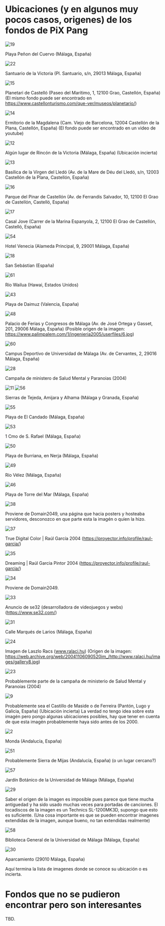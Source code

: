 # Ubicaciones (y en algunos muy pocos casos, origenes) de los fondos de PiX Pang

![19](https://user-images.githubusercontent.com/78988582/190262990-b155028f-851a-4fac-9257-23718c1f6fc4.jpg)

Playa Peñon del Cuervo (Málaga, España)

![22](https://user-images.githubusercontent.com/78988582/190263031-8ef91b75-30a1-42fa-9cd8-6750638780f7.jpg)

Santuario de la Victoria (Pl. Santuario, s/n, 29013 Málaga, España)

![15](https://user-images.githubusercontent.com/78988582/190263064-13ff5741-73f8-4f52-a42a-42bda6100b2d.jpg)

Planetari de Castelló (Paseo del Marítimo, 1, 12100 Grao, Castellón, España) (El mismo fondo puede ser encontrado en https://www.castellonturismo.com/que-ver/museos/planetario/)

![14](https://user-images.githubusercontent.com/78988582/190263267-1c0bb23e-9c3c-4e58-ac24-fc4d1b620763.jpg)

Ermitorio de la Magdalena (Cam. Viejo de Barcelona, 12004 Castellón de la Plana, Castellón, España) (El fondo puede ser encontrado en un video de youtube)

![12](https://user-images.githubusercontent.com/78988582/190263324-81fb3616-3186-4668-b8d6-b02f29eff865.jpg)

Algún lugar de Rincón de la Victoria (Málaga, España) (Ubicación incierta)

![13](https://user-images.githubusercontent.com/78988582/190263358-e23b2d55-eb45-4f3a-aa5a-552f0d17805d.jpg)

Basílica de la Virgen del Lledó (Av. de la Mare de Déu del Lledó, s/n, 12003 Castellón de la Plana, Castellón, España)

![16](https://user-images.githubusercontent.com/78988582/190263383-8ca22645-1f87-44c5-9142-f56639f49073.jpg)

Parque del Pinar de Castellón (Av. de Ferrandis Salvador, 10, 12100 El Grao de Castellón, Castelló, España)

![17](https://user-images.githubusercontent.com/78988582/190263403-ebc3972c-ab20-4a53-aa67-b6e46dc52a33.jpg)

Casal Jove (Carrer de la Marina Espanyola, 2, 12100 El Grao de Castellón, Castelló, España)

![54](https://user-images.githubusercontent.com/78988582/190263586-92f51707-9293-42d5-817e-a46cb09f580a.jpg)

Hotel Venecia (Alameda Principal, 9, 29001 Málaga, España)

![18](https://user-images.githubusercontent.com/78988582/190263614-8a53c554-82a2-4971-a9e8-67d32ade9c39.jpg)

San Sebástian (España)

![61](https://user-images.githubusercontent.com/78988582/190263657-6f731298-b73a-40d1-a2d8-5478ac80adb7.jpg)

Río Wailua (Hawai, Estados Unidos)

![43](https://user-images.githubusercontent.com/78988582/190263689-35f1bc95-dd1d-4a95-9936-bc9c0d4b3707.jpg)

Playa de Daimuz (Valencia, España)

![48](https://user-images.githubusercontent.com/78988582/190263725-ba10d989-8fd8-4332-a760-f667105acc3e.jpg)

Palacio de Ferias y Congresos de Málaga (Av. de José Ortega y Gasset, 201, 29006 Málaga, España) (Posible origen de la imagen: https://www.palimpalem.com/1/ingenieria2005/userfiles/6.jpg)

![60](https://user-images.githubusercontent.com/78988582/190263781-3c2e2ff3-3696-410a-8ae3-4605da64a688.jpg)

Campus Deportivo de Universidad de Málaga (Av. de Cervantes, 2, 29016 Málaga, España)

![28](https://user-images.githubusercontent.com/78988582/190263824-33da7003-f605-4137-a8af-24471ba4a078.jpg)

Campaña de ministero de Salud Mental y Paranoias (2004)

![11](https://user-images.githubusercontent.com/78988582/190263855-d67891cd-ea79-4400-bc62-46604351a7e6.jpg)
![56](https://user-images.githubusercontent.com/78988582/190263968-38dd9d0e-4732-4409-9814-d28e502d1929.jpg)

Sierras de Tejeda, Amijara y Alhama (Málaga y Granada, España)

![55](https://user-images.githubusercontent.com/78988582/190263999-78b02780-b8a9-4530-b785-27d8d7e56f98.jpg)

Playa de El Candado (Málaga, España)

![53](https://user-images.githubusercontent.com/78988582/190264026-1daa9115-ea9a-43a5-b0ed-1a627dc0f687.jpg)

1 Cmo de S. Rafael (Málaga, España)

![50](https://user-images.githubusercontent.com/78988582/190264059-11d570a8-aea8-4e84-83f2-40e8d478c3c3.jpg)

Playa de Burriana, en Nerja (Málaga, España)

![49](https://user-images.githubusercontent.com/78988582/190264140-24c954c6-4e92-4122-bc86-eb3d4a8136bb.jpg)

Río Vélez (Málaga, España)

![46](https://user-images.githubusercontent.com/78988582/190264152-a107318f-2570-4508-ba5b-3fdecd7dd43e.jpg)

Playa de Torre del Mar (Málaga, España)

![38](https://user-images.githubusercontent.com/78988582/190264182-daede828-1ed7-4044-bfbb-b4daa315367e.jpg)

Proviene de Domain2049, una página que hacia posters y hosteaba servidores, desconozco en que parte esta la imagén o quien la hizo.

![37](https://user-images.githubusercontent.com/78988582/190264417-f3f31f77-748a-47f7-b6b5-073869512f7f.jpg)

True Digital Color | Raúl García 2004 (https://proyector.info/profile/raul-garcia/)

![35](https://user-images.githubusercontent.com/78988582/190264442-43056579-0249-46c2-b67a-c84145f8b5b2.jpg)

Dreaming | Raúl Garcia Pintor 2004 (https://proyector.info/profile/raul-garcia/)

![34](https://user-images.githubusercontent.com/78988582/190264478-8a022c10-c7ff-460a-ba47-02c4adeba0b2.jpg)

Proviene de Domain2049.

![33](https://user-images.githubusercontent.com/78988582/190264517-83e71544-328c-49e3-ba08-421b3b5f8806.jpg)

Anuncio de se32 (desarrolladora de videojuegos y webs) (https://www.se32.com/)

![31](https://user-images.githubusercontent.com/78988582/190264551-f3ef4c74-3161-4464-b5b7-8f50b629d60d.jpg)

Calle Marqués de Larios (Málaga, España)

![24](https://user-images.githubusercontent.com/78988582/190264605-f7a5eea9-2ca4-4e58-a0ff-f1296cecf324.jpg)

Imagen de Laszlo Racs (www.ralaci.hu) (Origen de la imagen: https://web.archive.org/web/20041106090520im_/http://www.ralaci.hu/images/gallery8.jpg)

![23](https://user-images.githubusercontent.com/78988582/190264697-b6483e58-a38f-4afc-90c6-35f1f18bf205.jpg)

Probablemente parte de la campaña de ministerio de Salud Mental y Paranoias (2004)

![9](https://user-images.githubusercontent.com/78988582/190264720-3f9d0fac-0d25-486c-bae9-170270a7f390.jpg)

Probablemente sea el Castillo de Maside o de Ferreira (Pantón, Lugo y Galicia, España) (Ubicación incierta)
La verdad no tengo idea sobre esta imagén pero pongo algunas ubicaciones posibles, hay que tener en cuenta de que esta imagén probablemente haya sido antes de los 2000.

![2](https://user-images.githubusercontent.com/78988582/190264879-f5b7fbc0-6389-41bc-8ff3-35ca10727667.jpg)

Monda (Andalucía, España)

![51](https://user-images.githubusercontent.com/78988582/190265189-1133f96f-a445-419e-987a-ed1b8ff91879.jpg)

Probablemente Sierra de Mijas (Andalucía, España) (o un lugar cercano?)

![57](https://user-images.githubusercontent.com/78988582/190932596-b41f47ef-8e38-444c-88b8-9176452fd85e.jpg)

Jardín Botánico de la Universidad de Málaga (Málaga, España)

![29](https://user-images.githubusercontent.com/78988582/191626526-2d1f7a3c-abc7-451b-8567-2590bc88657d.jpg)

Saber el origen de la imagen es imposible pues parece que tiene mucha antiguedad y ha sido usado muchas veces para portadas de canciones. 
El tocadiscos de la imagen es un Technics SL-1200MK3D, supongo que esto es suficiente.
(Una cosa importante es que se pueden encontrar imagenes extendidas de la imagen, aunque bueno, no tan extendidas realmente)

![58](https://user-images.githubusercontent.com/78988582/191627372-cab0524b-3acb-434a-8478-8f27d9819f27.jpg)

Biblioteca General de la Universidad de Málaga (Málaga, España)

![30](https://user-images.githubusercontent.com/78988582/191628254-2f3e2118-a856-491a-8b36-d0590bf8fbee.jpg)

Aparcamiento (29010 Málaga, España)

Aquí termina la lista de imagenes donde se conoce su ubicación o es incierta.

# Fondos que no se pudieron encontrar pero son interesantes

TBD.
